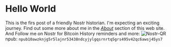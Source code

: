 # **Hello World**
This is the firs post of a friendly Nostr historian. I'm expecting an exciting journey. Find out some more about me in the *[About](https://bitcal.21ideas.org/about/)* section of this web site. And Follow me on Nostr for Bitcoin History reminders and more:
![Nostr-QR](https://nostr.build/i/nostr.build_e508f65fb18423f9af8f1f38eb46ed087bbe6dcb153619043666c834aee61604.png) 
npub: `npub10awzknjg5r5lajnr53438ndcyjylgqsrnrtq5grs495v42qc6awsj45ys7`
